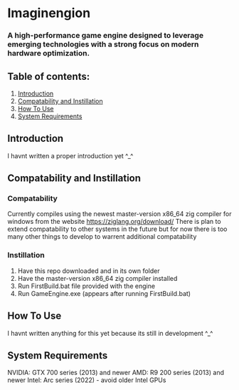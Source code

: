 # Imaginengion
### A high-performance game engine designed to leverage emerging technologies with a strong focus on modern hardware optimization.

## Table of contents:
1. [Introduction](#introduction)
2. [Compatability and Instillation](#CandI)
3. [How To Use](#howtouse)
4. [System Requirements](#systemrequirements)

## Introduction <a name="introduction"></a>
I havnt written a proper introduction yet ^_^

## Compatability and Instillation <a name="CandI"></a>
### Compatability
Currently compiles using the newest master-version x86_64 zig compiler for windows from the website https://ziglang.org/download/ 
There is plan to extend compatability to other systems in the future but for now there is too many other things to develop
to warrent additional compatability

### Instillation
1. Have this repo downloaded and in its own folder
2. Have the master-version x86_64 zig compiler installed
3. Run FirstBuild.bat file provided with the engine
4. Run GameEngine.exe (appears after running FirstBuild.bat)

## How To Use <a name="howtouse"></a>
I havnt written anything for this yet because its still in development ^_^

## System Requirements <a name="systemrequirements"></a>
NVIDIA: GTX 700 series (2013) and newer
AMD: R9 200 series (2013) and newer
Intel: Arc series (2022) - avoid older Intel GPUs
